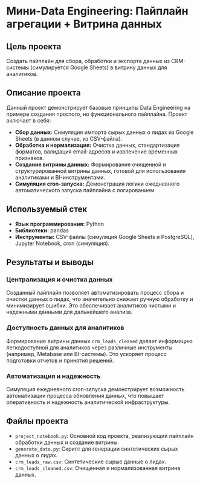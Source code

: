 # Мини-Data Engineering: Пайплайн агрегации + Витрина данных

## Цель проекта
Создать пайплайн для сбора, обработки и экспорта данных из CRM-системы (симулируется Google Sheets) в витрину данных для аналитиков.

## Описание проекта
Данный проект демонстрирует базовые принципы Data Engineering на примере создания простого, но функционального пайплайна. Проект включает в себя:
- **Сбор данных:** Симуляция импорта сырых данных о лидах из Google Sheets (в данном случае, из CSV-файла).
- **Обработка и нормализация:** Очистка данных, стандартизация форматов, валидация email-адресов и извлечение временных признаков.
- **Создание витрины данных:** Формирование очищенной и структурированной витрины данных, готовой для использования аналитиками и BI-инструментами.
- **Симуляция cron-запуска:** Демонстрация логики ежедневного автоматического запуска пайплайна с логированием.

## Используемый стек
- **Язык программирования:** Python
- **Библиотеки:** pandas
- **Инструменты:** CSV-файлы (симуляция Google Sheets и PostgreSQL), Jupyter Notebook, cron (симуляция).

## Результаты и выводы

### Централизация и очистка данных
Созданный пайплайн позволяет автоматизировать процесс сбора и очистки данных о лидах, что значительно снижает ручную обработку и минимизирует ошибки. Это обеспечивает аналитиков чистыми и надежными данными для дальнейшего анализа.

### Доступность данных для аналитиков
Формирование витрины данных `crm_leads_cleaned` делает информацию легкодоступной для аналитиков через различные инструменты (например, Metabase или BI-системы). Это ускоряет процесс подготовки отчетов и принятия решений.

### Автоматизация и надежность
Симуляция ежедневного cron-запуска демонстрирует возможность автоматизации процесса обновления данных, что повышает оперативность и надежность аналитической инфраструктуры.

## Файлы проекта
- `project_notebook.py`: Основной код проекта, реализующий пайплайн обработки данных и создание витрины.
- `generate_data.py`: Скрипт для генерации синтетических сырых данных о лидах.
- `crm_leads_raw.csv`: Синтетические сырые данные о лидах.
- `crm_leads_cleaned.csv`: Очищенная и нормализованная витрина данных.


